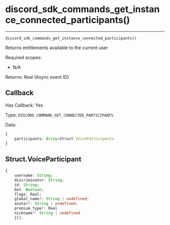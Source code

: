 # discord_sdk_commands_get_instance_connected_participants()
---
`discord_sdk_commands_get_instance_connected_participants()`

Returns entitlements available to the current user

Required scopes:
- N/A

Returns: Real (Async event ID)

## Callback

Has Callback: Yes

Type: `DISCORD_COMMAND_GET_CONNECTED_PARTICIPANTS`

Data:


```ts
{
    participants: Array<Struct.VoiceParticipant>
}
```


## Struct.VoiceParticipant

```ts
{
    username: String;
    discriminator: String;
    id: String;
    bot: Boolean;
    flags: Real;
    global_name?: String | undefined;
    avatar?: String | undefined;
    premium_type?: Real
    nickname?: String | undefined
    }[];
```


